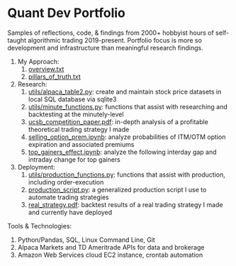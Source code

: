# Quant Dev Portfolio
Samples of reflections, code, & findings from 2000+ hobbyist hours of self-taught algorithmic trading 2019-present. Portfolio focus is more so development and infrastructure than meaningful research findings.

1. My Approach:
    1. [overview.txt](https://github.com/mkwok47/quant_portfolio/blob/main/01_my_approach/overview.txt)
    2. [pillars_of_truth.txt](https://github.com/mkwok47/quant_portfolio/blob/main/01_my_approach/pillars_of_truth.txt)
2. Research:
    1. [utils/alpaca_table2.py](https://github.com/mkwok47/quant_portfolio/blob/main/02_research/utils/alpaca_table2.py): create and maintain stock price datasets in local SQL database via sqlite3
    2. [utils/minute_functions.py](https://github.com/mkwok47/quant_portfolio/blob/main/02_research/utils/minute_functions.py): functions that assist with researching and backtesting at the minutely-level
    3. [ucsb_competition_paper.pdf](https://github.com/mkwok47/quant_portfolio/blob/main/02_research/ucsb_competition_paper.pdf): in-depth analysis of a profitable theoretical trading strategy I made
    4. [selling_option_prem.ipynb](https://github.com/mkwok47/quant_portfolio/blob/main/02_research/selling_option_prem.ipynb): analyze probabilities of ITM/OTM option expiration and associated premiums
    5. [top_gainers_effect.ipynb](https://github.com/mkwok47/quant_portfolio/blob/main/02_research/top_gainers_effect.ipynb): analyze the following interday gap and intraday change for top gainers
3. Deployment:
    1. [utils/production_functions.py](https://github.com/mkwok47/quant_portfolio/blob/main/03_deployment/utils/production_functions.py): functions that assist with production, including order-execution
    2. [production_script.py](https://github.com/mkwok47/quant_portfolio/blob/main/03_deployment/production_script.py): a generalized production script I use to automate trading strategies
    3. [real_strategy.pdf](https://github.com/mkwok47/quant_portfolio/blob/main/03_deployment/real_strategy.pdf): backtest results of a real trading strategy I made and currently have deployed

Tools & Technologies:
1. Python/Pandas, SQL, Linux Command Line, Git
2. Alpaca Markets and TD Ameritrade APIs for data and brokerage
3. Amazon Web Services cloud EC2 instance, crontab automation
